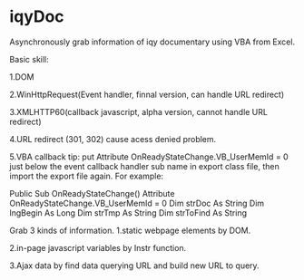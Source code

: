 # iqyDoc
Asynchronously grab information of iqy documentary using VBA from Excel. 

Basic skill:

1.DOM

2.WinHttpRequest(Event handler, finnal version, can handle URL redirect)

3.XMLHTTP60(callback javascript, alpha version, cannot handle URL redirect)

4.URL redirect (301, 302) cause acess denied problem.

5.VBA callback tip: put Attribute OnReadyStateChange.VB_UserMemId = 0 just below the event callback handler sub name in export class file, then import the export file again. 
For example:

Public Sub OnReadyStateChange()
Attribute OnReadyStateChange.VB_UserMemId = 0
    Dim strDoc As String
    Dim lngBegin As Long
    Dim strTmp As String
    Dim strToFind As String
    


Grab 3 kinds of information.
1.static webpage elements by DOM.

2.in-page javascript variables by Instr function.

3.Ajax data by find data querying URL and build new URL to query.

